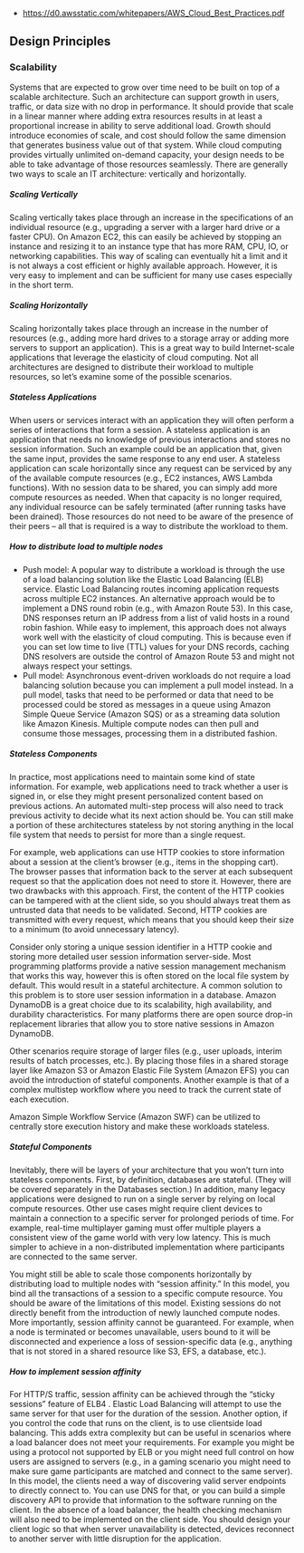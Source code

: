 * https://d0.awsstatic.com/whitepapers/AWS_Cloud_Best_Practices.pdf

## Design Principles

### Scalability
Systems that are expected to grow over time need to be built on top of a scalable architecture. Such an architecture can support growth in users, traffic, or data size with no drop in performance. It should provide that scale in a linear manner where adding extra resources results in at least a proportional increase in ability to serve additional load. Growth should introduce economies of scale, and cost should follow the same dimension that generates business value out of that system. While cloud computing provides virtually unlimited on-demand capacity, your design needs to be able to take advantage of those resources seamlessly. There are generally two ways to scale an IT architecture: vertically and horizontally.

##### Scaling Vertically 
Scaling vertically takes place through an increase in the specifications of an individual resource (e.g., upgrading a server with a larger hard drive or a faster CPU). On Amazon EC2, this can easily be achieved by stopping an instance and resizing it to an instance type that has more RAM, CPU, IO, or networking capabilities. This way of scaling can eventually hit a limit and it is not always a cost efficient or highly available approach. However, it is very easy to implement and can be sufficient for many use cases especially in the short term.

##### Scaling Horizontally 
Scaling horizontally takes place through an increase in the number of resources (e.g., adding more hard drives to a storage array or adding more servers to support an application). This is a great way to build Internet-scale applications that leverage the elasticity of cloud computing. Not all architectures are designed to distribute their workload to multiple resources, so let’s examine some of the possible scenarios.

##### Stateless Applications 
When users or services interact with an application they will often perform a series of interactions that form a session. A stateless application is an application that needs no knowledge of previous interactions and stores no session information. Such an example could be an application that, given the same input, provides the same response to any end user. A stateless application can scale horizontally since any request can be serviced by any of the available compute resources (e.g., EC2 instances, AWS Lambda functions). With no session data to be shared, you can simply add more compute resources as needed. When that capacity is no longer required, any individual resource can be safely terminated (after running tasks have been drained). Those resources do not need to be aware of the presence of their peers – all that is required is a way to distribute the workload to them.

##### How to distribute load to multiple nodes
* Push model: A popular way to distribute a workload is through the use of a load balancing solution like the Elastic Load Balancing (ELB) service. Elastic Load Balancing routes incoming application requests across multiple EC2 instances. An alternative approach would be to implement a DNS round robin (e.g., with Amazon Route 53). In this case, DNS responses return an IP address from a list of valid hosts in a round robin fashion. While easy to implement, this approach does not always work well with the elasticity of cloud computing. This is because even if you can set low time to live (TTL) values for your DNS records, caching DNS resolvers are outside the control of Amazon Route 53 and might not always respect your settings. 
* Pull model: Asynchronous event-driven workloads do not require a load balancing solution because you can implement a pull model instead. In a pull model, tasks that need to be performed or data that need to be processed could be stored as messages in a queue using Amazon Simple Queue Service (Amazon SQS) or as a streaming data solution like Amazon Kinesis. Multiple compute nodes can then pull and consume those messages, processing them in a distributed fashion. 

##### Stateless Components
In practice, most applications need to maintain some kind of state information. For example, web applications need to track whether a user is signed in, or else they might present personalized content based on previous actions. An automated multi-step process will also need to track previous activity to decide what its next action should be. You can still make a portion of these architectures stateless by not storing anything in the local file system that needs to persist for more than a single request. 

For example, web applications can use HTTP cookies to store information about a session at the client’s browser (e.g., items in the shopping cart). The browser passes that information back to the server at each subsequent request so that the application does not need to store it. However, there are two drawbacks with this approach. First, the content of the HTTP cookies can be tampered with at the client side, so you should always treat them as untrusted data that needs to be validated. Second, HTTP cookies are transmitted with every request, which means that you should keep their size to a minimum (to avoid unnecessary latency). 

Consider only storing a unique session identifier in a HTTP cookie and storing more detailed user session information server-side. Most programming platforms provide a native session management mechanism that works this way, however this is often stored on the local file system by default. This would result in a stateful architecture. A common solution to this problem is to store user session information in a database. Amazon DynamoDB is a great choice due to its scalability, high availability, and durability characteristics. For many platforms there are open source drop-in replacement libraries that allow you to store native sessions in Amazon DynamoDB.

Other scenarios require storage of larger files (e.g., user uploads, interim results of batch processes, etc.). By placing those files in a shared storage layer like Amazon S3 or Amazon Elastic File System (Amazon EFS) you can avoid the introduction of stateful components. Another example is that of a complex multistep workflow where you need to track the current state of each execution. 

Amazon Simple Workflow Service (Amazon SWF) can be utilized to centrally store execution history and make these workloads stateless.

##### Stateful Components
Inevitably, there will be layers of your architecture that you won’t turn into stateless components. First, by definition, databases are stateful. (They will be covered separately in the Databases section.) In addition, many legacy applications were designed to run on a single server by relying on local compute resources. Other use cases might require client devices to maintain a connection to a specific server for prolonged periods of time. For example, real-time multiplayer gaming must offer multiple players a consistent view of the game world with very low latency. This is much simpler to achieve in a non-distributed implementation where participants are connected to the same server.

You might still be able to scale those components horizontally by distributing load to multiple nodes with “session affinity.” In this model, you bind all the transactions of a session to a specific compute resource. You should be aware of the limitations of this model. Existing sessions do not directly benefit from the introduction of newly launched compute nodes. More importantly, session affinity cannot be guaranteed. For example, when a node is terminated or becomes unavailable, users bound to it will be disconnected and experience a loss of session-specific data (e.g., anything that is not stored in a shared resource like S3, EFS, a database, etc.). 

##### How to implement session affinity 
For HTTP/S traffic, session affinity can be achieved through the “sticky sessions” feature of ELB4 . Elastic Load Balancing will attempt to use the same server for that user for the duration of the session. Another option, if you control the code that runs on the client, is to use clientside load balancing. This adds extra complexity but can be useful in scenarios where a load balancer does not meet your requirements. For example you might be using a protocol not supported by ELB or you might need full control on how users are assigned to servers (e.g., in a gaming scenario you might need to make sure game participants are matched and connect to the same server). In this model, the clients need a way of discovering valid server endpoints to directly connect to. You can use DNS for that, or you can build a simple discovery API to provide that information to the software running on the client. In the absence of a load balancer, the health checking mechanism will also need to be implemented on the client side. You should design your client logic so that when server unavailability is detected, devices reconnect to another server with little disruption for the application. 
